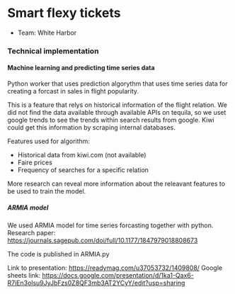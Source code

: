 # Smart flexy tickets

- Team: White Harbor

### Technical implementation

#### Machine learning and predicting time series data

Python worker that uses prediction algorythm that uses time series data for creating a forcast in sales in flight popularity.

This is a feature that relys on historical information of the flight relation. We did not find the data available through available APIs on tequila, so we uset google trends to see the trends within search results from google.
Kiwi could get this information by scraping internal databases.

Features used for algorithm:
- Historical data from kiwi.com (not available)
- Faire prices
- Frequency of searches for a specific relation

More research can reveal more information about the releavant features to be used to train the model.

##### ARMIA model

We used ARMIA model for time series forcasting together with python.
Research paper: https://journals.sagepub.com/doi/full/10.1177/1847979018808673

The code is published in ARMIA.py

Link to presentation:
https://readymag.com/u37053732/1409808/
Google sheets link:
https://docs.google.com/presentation/d/1ka1-Qax6-R7iEn3olsu9JyJbFzs0Z8QF3mb3AT2YCyY/edit?usp=sharing
